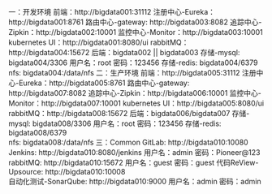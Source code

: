 一：开发环境
    前端：http://bigdata001:31112
    注册中心-Eureka：http://bigdata001:8761
    路由中心-gateway: http://bigdata003:8082
    追踪中心-Zipkin：http://bigdata002:10001
    监控中心-Monitor：http://bigdata003:10001
    kubernetes UI：http://bigdata001:8080/ui
    rabbitMQ：http://bigdata004:15672
    后端：bigdata002 || bigdata003
    存储-mysql: bigdata004/3306   用户名：root 密码：123456
    存储-redis: bigdata004/6379  
    nfs: bigdata004:/data/nfs
二：生产环境
    前端：http://bigdata005:31112
    注册中心-Eureka：http://bigdata005:8761
    路由中心-gateway: http://bigdata007:8082
    追踪中心-Zipkin：http://bigdata006:10001
    监控中心-Monitor：http://bigdata007:10001
    kubernetes UI：http://bigdata005:8080/ui
    rabbitMQ：http://bigdata008:15672
    后端：bigdata006/bigdata007
    存储-mysql: bigdata008/3306   用户名：root 密码：123456
    存储-redis: bigdata008/6379   
    nfs: bigdata008:/data/nfs
三：Common
    GitLab: http://bigdata010:10080
    Jenkins: http://bigdata010:8080/jenkins   用户名：admin  密码：Pioneer@123
    rabbitMQ: http://bigdata010:15672   用户名：guest 密码：guest
    代码ReView-Upsource: http://bigdata010:10008  
    自动化测试-SonarQube: http://bigdata010:9000   用户名：admin 密码：admin
    
